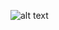 ![alt text]([http://url/to/img.png](https://miro.medium.com/v2/resize:fit:640/format:webp/1*cXHWOq2dZ0Ae0kJ9ioYmzw.png))
